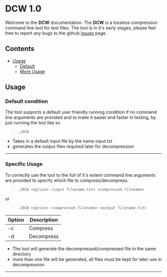 # DCW 1.0
Welcome to the **DCW** documentation.
The **DCW** is a lossless compression command line tool for text files. 
The tool is in it's early stages, please feel free to report any bugs to the github [Issues](https://github.com/karimkohel/DCW/issues) page.

## Contents
- [Usage](https://github.com/karimkohel/DCW#usage)
	- [Default](https://github.com/karimkohel/DCW#default-condition)
	- [More Usage](https://github.com/karimkohel/DCW#specific-usage)


## Usage
### Default condition
The tool supports a default user friendly running condition if no command line arguments are provided and to make it easier and faster in testing, by just running the tool like so
> `./DCW`

- Takes in a default input file by the name input.txt
- generates the output files required later for decompression 

---
### Specific Usage
To correctly use the tool to the full of it's extent command line arguments are provided to specify which file to compress/decompress.
> `./DCW <option> <input filename.txt> <compressed filename>`

or

> `./DCW <option> <compressed filename> <output filename.txt>`

|Option | Description |  
| ----------- | ----------- |  
| -c | Compress |  
| -d | Decompress |

- The tool will generate the decompressed/compressed file in the same directory
- more than one file will be generated, all files must be kept for later use in decompression

---

